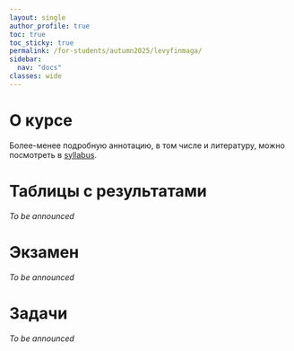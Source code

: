 ```yaml
---
layout: single
author_profile: true
toc: true
toc_sticky: true
permalink: /for-students/autumn2025/levyfinmaga/
sidebar:
  nav: "docs"
classes: wide
---
```


<script type="text/javascript" async
  src="https://cdn.mathjax.org/mathjax/latest/MathJax.js?config=TeX-MML-AM_CHTML">
</script>

# О курсе

Более-менее подробную аннотацию, в том числе и литературу, можно посмотреть в [syllabus](/assets/files/2025_autumn_levyandfincace_syllabus.pdf).

# Таблицы с результатами

*To be announced*

# Экзамен

*To be announced* 

# Задачи

*To be announced* 